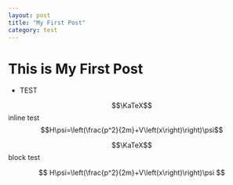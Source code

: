 ```yaml
---
layout: post
title: "My First Post"
category: test
---
```


# This is My First Post

- TEST

$$\KaTeX$$ inline test $$H\psi=\left(\frac{p^2}{2m}+V\left(x\right)\right)\psi$$

$$\KaTeX$$ block test

$$
H\psi=\left(\frac{p^2}{2m}+V\left(x\right)\right)\psi
$$

